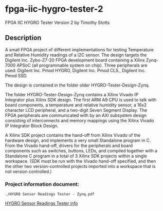 # fpga-iic-hygro-tester-2

FPGA IIC HYGRO Tester Version 2
by Timothy Stotts


## Description
A small FPGA project of different implementations for testing Temperature and Relative Humidity
readings of a I2C sensor.
The design targets the Digilent Inc. Zybo-Z7-20 FPGA development board containing a Xilinx Zynq-7000 APSoC (all programmable system on chip).
Three peripherals are used: Digilent Inc. Pmod HYGRO, Digilent Inc. Pmod CLS., Digilent Inc. Pmod SSD.

The design is contained in the folder older HYGRO-Tester-Design-Zynq.

The folder HYGRO-Tester-Design-Zynq contains a Xilinx Vivado IP Integrator plus
Xilinx SDK design. The first ARM A9 CPU is used to talk with board components,
a temperature and relative humidity sensor,
a 16x2 character LCD peripheral,
and a two-digit Seven Segment Display.
The FPGA peripherals are communicated with by an AXI subsystem design consisting of
interconnects and memory mappings using the Xilinx Vivado IP Integrator Block Design.

A Xilinx SDK project contains the hand-off from Xilinx Vivado of the hardware design,
and implements a very small Standalone program in C. From the Vivado hand-off, drivers
for the peripherals and board components such as switches, buttons, LEDs, and compiled
together with a Standalone C program in a total of 3 Xilinx SDK projects within a
single workspace. (SDK must be run with the Vivado hand-off specified, and then the other
two version-controlled projects imported into a workspace that is not version controlled.)

### Project information document:
```
./HYGRO Sensor Readings Tester - Zynq.pdf
```

[HYGRO Sensor Readings Tester info](https://github.com/timothystotts/fpga-iic-hygro-tester-2/blob/master/HYGRO%20Sensor%20Readings%20Tester%20-%20Zynq.pdf)

